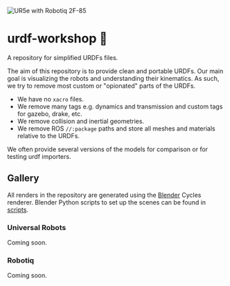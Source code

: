 ![UR5e with Robotiq 2F-85](https://i.imgur.com/fhwVsv8.jpg)

# urdf-workshop :wrench: 
A repository for simplified URDFs files.

The aim of this repository is to provide clean and portable URDFs.
Our main goal is visualizing the robots and understanding their kinematics. 
As such, we try to remove most custom or "opionated" parts of the URDFs.

* We have no `xacro` files.
* We remove many tags e.g. dynamics and transmission and custom tags for gazebo, drake, etc.
* We remove collision and inertial geometries.
* We remove ROS `//:package` paths and store all meshes and materials relative to the URDFs.

We often provide several versions of the models for comparison or for testing urdf importers.

## Gallery
All renders in the repository are generated using the [Blender](https://www.blender.org/) Cycles renderer.
Blender Python scripts to set up the scenes can be found in [scripts](scripts).

### Universal Robots
Coming soon.

### Robotiq
Coming soon.